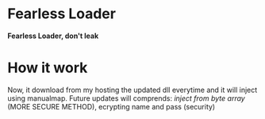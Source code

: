 # Fearless Loader
**Fearless Loader, don't leak**


# How it work
Now, it download from my hosting the updated dll everytime and  it will inject using manualmap.
Future updates will comprends: *inject from byte array* (MORE SECURE METHOD), ecrypting name and pass (security)
